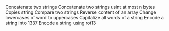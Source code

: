 Concatenate two strings
Concatenate two strings usint at most n bytes
Copies string
Compare two strings
Reverse content of an array
Change lowercases of word to uppercases
Capitalize all words of a string
Encode a string into 1337
Encode a string using rot13
